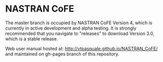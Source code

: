 # NASTRAN CoFE 

The master branch is occupied by NASTRAN CoFE Version 4, which is currently in active development and alpha testing.  It is strongly recommended that you navigate to "releases" to download Version 3.0, which is a stable release.  

Web user manual hosted at:
http://vtpasquale.github.io/NASTRAN_CoFE/
and maintained on gh-pages branch of this repository.

